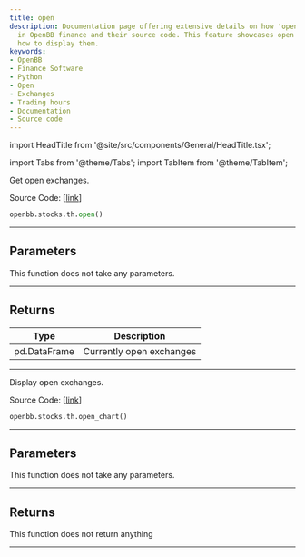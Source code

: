 ```yaml
---
title: open
description: Documentation page offering extensive details on how 'open' feature functions
  in OpenBB finance and their source code. This feature showcases open exchanges and
  how to display them.
keywords:
- OpenBB
- Finance Software
- Python
- Open
- Exchanges
- Trading hours
- Documentation
- Source code
---
```


import HeadTitle from '@site/src/components/General/HeadTitle.tsx';

<HeadTitle title="stocks.th.open - Reference | OpenBB SDK Docs" />

import Tabs from '@theme/Tabs';
import TabItem from '@theme/TabItem';

<Tabs>
<TabItem value="model" label="Model" default>

Get open exchanges.

Source Code: [[link](https://github.com/OpenBB-finance/OpenBBTerminal/tree/main/openbb_terminal/stocks/tradinghours/bursa_model.py#L54)]

```python
openbb.stocks.th.open()
```

---

## Parameters

This function does not take any parameters.

---

## Returns

| Type | Description |
| ---- | ----------- |
| pd.DataFrame | Currently open exchanges |
---

</TabItem>
<TabItem value="view" label="Chart">

Display open exchanges.

Source Code: [[link](https://github.com/OpenBB-finance/OpenBBTerminal/tree/main/openbb_terminal/stocks/tradinghours/bursa_view.py#L44)]

```python
openbb.stocks.th.open_chart()
```

---

## Parameters

This function does not take any parameters.

---

## Returns

This function does not return anything

---

</TabItem>
</Tabs>
